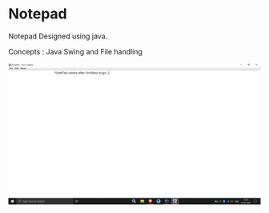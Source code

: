 # Notepad

Notepad Designed using java.

Concepts : Java Swing and File handling

![attachment](preview.png)
